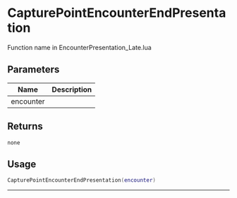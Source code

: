 # CapturePointEncounterEndPresentation

Function name in EncounterPresentation_Late.lua

## Parameters

| Name      | Description |
| --------- | ----------- |
| encounter |             |

## Returns

`none`

## Usage

```lua
CapturePointEncounterEndPresentation(encounter)
```

---

